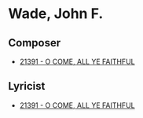 # Wade, John F.

## Composer

- [21391 - O COME, ALL YE FAITHFUL](/hymns/21391.md)

## Lyricist

- [21391 - O COME, ALL YE FAITHFUL](/hymns/21391.md)

